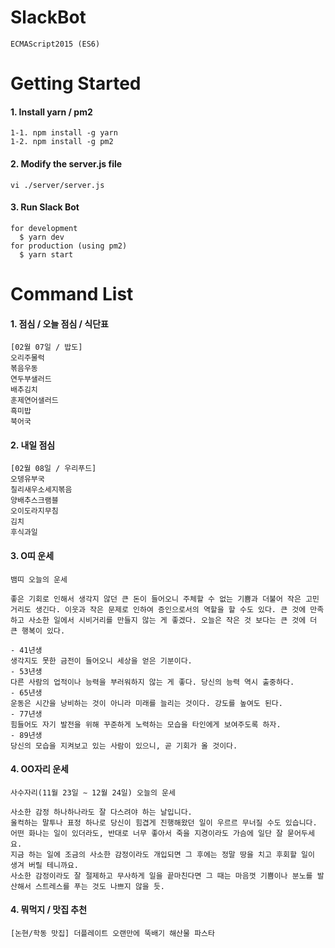 # SlackBot
    ECMAScript2015 (ES6)
    
# Getting Started
#### 1. Install yarn / pm2
    1-1. npm install -g yarn
    1-2. npm install -g pm2
#### 2. Modify the server.js file
    vi ./server/server.js
#### 3. Run Slack Bot
    for development
      $ yarn dev
    for production (using pm2)
      $ yarn start

# Command List
#### 1. 점심 / 오늘 점심 / 식단표
    [02월 07일 / 밥도]
    오리주물럭
    볶음우동
    연두부샐러드
    배추김치
    훈제연어샐러드
    흑미밥
    북어국
#### 2. 내일 점심
    [02월 08일 / 우리푸드]
    오뎅유부국
    칠리새우소세지볶음
    양배추스크램블
    오이도라지무침
    김치
    후식과일
#### 3. O띠 운세
    뱀띠 오늘의 운세
    
    좋은 기회로 인해서 생각지 않던 큰 돈이 들어오니 주체할 수 없는 기쁨과 더불어 작은 고민거리도 생긴다. 이웃과 작은 문제로 인하여 증인으로서의 역할을 할 수도 있다. 큰 것에 만족하고 사소한 일에서 시비거리를 만들지 않는 게 좋겠다. 오늘은 작은 것 보다는 큰 것에 더 큰 행복이 있다.
    
    - 41년생
    생각지도 못한 금전이 들어오니 세상을 얻은 기분이다.
    - 53년생
    다른 사람의 업적이나 능력을 부러워하지 않는 게 좋다. 당신의 능력 역시 출중하다.
    - 65년생
    운동은 시간을 낭비하는 것이 아니라 미래를 늘리는 것이다. 강도를 높여도 된다.
    - 77년생
    힘들어도 자기 발전을 위해 꾸준하게 노력하는 모습을 타인에게 보여주도록 하자.
    - 89년생
    당신의 모습을 지켜보고 있는 사람이 있으니, 곧 기회가 올 것이다.
#### 4. OO자리 운세
    사수자리(11월 23일 ∼ 12월 24일) 오늘의 운세
    
    사소한 감정 하나하나라도 잘 다스려야 하는 날입니다. 
    울컥하는 말투나 표정 하나로 당신이 힘겹게 진행해왔던 일이 우르르 무너질 수도 있습니다. 
    어떤 화나는 일이 있더라도, 반대로 너무 좋아서 죽을 지경이라도 가슴에 일단 잘 묻어두세요. 
    지금 하는 일에 조금의 사소한 감정이라도 개입되면 그 후에는 정말 땅을 치고 후회할 일이 생겨 버릴 테니까요. 
    사소한 감정이라도 잘 절제하고 무사하게 일을 끝마친다면 그 때는 마음껏 기쁨이나 분노를 발산해서 스트레스를 푸는 것도 나쁘지 않을 듯.
#### 4. 뭐먹지 / 맛집 추천
    [논현/학동 맛집] 더플레이트 오랜만에 뚝배기 해산물 파스타